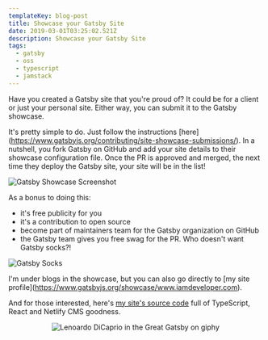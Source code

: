 ```yaml
---
templateKey: blog-post
title: Showcase your Gatsby Site
date: 2019-03-01T03:25:02.521Z
description: Showcase your Gatsby Site
tags:
  - gatsby
  - oss
  - typescript
  - jamstack
---
```

Have you created a Gatsby site that you're proud of? It could be for a client or just your personal site. Either way, you can submit it to the Gatsby showcase.

It's pretty simple to do. Just follow the instructions \[here](https://www.gatsbyjs.org/contributing/site-showcase-submissions/). In a nutshell, you fork Gatsby on GitHub and add your site details to their showcase configuration file. Once the PR is approved and merged, the next time they deploy the Gatsby site, your site will be in the list!

![Gatsby Showcase Screenshot](/img/gatsby_showcase.png "Gatsby Showcase Screenshot")

As a bonus to doing this:

* it's free publicity for you
* it's a contribution to open source
* become part of maintainers team for the Gatsby organization on GitHub
* the Gatsby team gives you free swag for the PR. Who doesn't want Gatsby socks?!

![Gatsby Socks](/img/gatsby_socks.png "Gatsby Socks")

I'm under blogs in the showcase, but you can also go directly to \[my site profile](https://www.gatsbyjs.org/showcase/www.iamdeveloper.com).

And for those interested, here's [my site's source code](https://github.com/nickytonline/www.iamdeveloper.com) full of TypeScript, React and Netlify CMS goodness.

<center>

![Lenoardo DiCaprio in the Great Gatsby on giphy](https://media.giphy.com/media/jNdw5Qmy5MOpq/giphy.gif)

</center>

